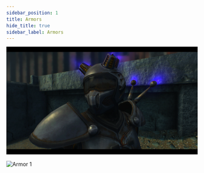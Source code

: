 ```yaml
---
sidebar_position: 1
title: Armors
hide_title: true
sidebar_label: Armors
---
```

![Armor 1](assets/armors/armor1.png)

<img loading="armor1" src="/assets/armors/armor1.png" alt="Armor 1" style="width:400px" class="img_ev3q">
